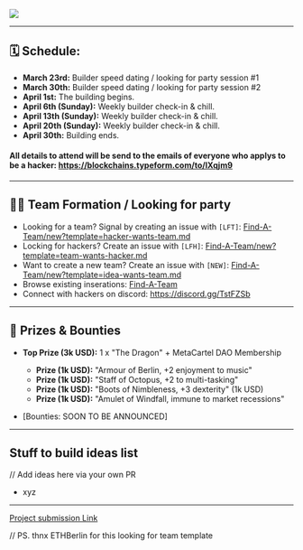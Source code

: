 ![](https://i.imgur.com/sFnh2Wy.png)

---

## 🗓 Schedule:
- **March 23rd:** Builder speed dating / looking for party session #1
- **March 30th:** Builder speed dating / looking for party session #2
- **April 1st:** The building begins.
- **April 6th (Sunday):** Weekly builder check-in & chill.
- **April 13th (Sunday):** Weekly builder check-in & chill.
- **April 20th (Sunday):** Weekly builder check-in & chill.
- **April 30th:** Building ends.

#### All details to attend will be send to the emails of everyone who applys to be a hacker: https://blockchains.typeform.com/to/lXqjm9

---

## 🧙‍♂️ Team Formation / Looking for party

-   Looking for a team? Signal by creating an issue with `[LFT]`: [Find-A-Team/new?template=hacker-wants-team.md](https://github.com/metacartel/dragon-quest/issues/new?template=hacker-wants-team.md)
-   Locking for hackers? Create an issue with `[LFH]`: [Find-A-Team/new?template=team-wants-hacker.md](https://github.com/metacartel/dragon-quest/issues/new?template=team-wants-hacker.md)
-   Want to create a new team? Create an issue with `[NEW]`: [Find-A-Team/new?template=idea-wants-team.md](https://github.com/metacartel/dragon-quest/issues/new?template=idea-wants-team.md)
-   Browse existing inserations: [Find-A-Team](https://github.com/metacartel/dragon-quest/issues)
-   Connect with hackers on discord: https://discord.gg/TstFZSb

---

## 🐉 Prizes & Bounties

- **Top Prize (3k USD):** 1 x "The Dragon" + MetaCartel DAO Membership
    - **Prize (1k USD):** "Armour of Berlin, +2 enjoyment to music"
    - **Prize (1k USD):** "Staff of Octopus, +2 to multi-tasking" 
    - **Prize (1k USD):** "Boots of Nimbleness, +3 dexterity" (1k USD)
    - **Prize (1k USD):** "Amulet of Windfall, immune to market recessions" 

- [Bounties: SOON TO BE ANNOUNCED]

---

## Stuff to build ideas list

// Add ideas here via your own PR

- xyz 


---

[Project submission Link](https://github.com/metacartel/submissions/issues/1)

// PS. thnx ETHBerlin for this looking for team template
